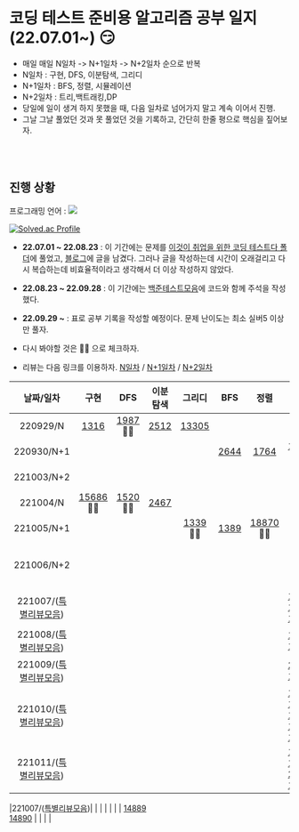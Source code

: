 # 코딩 테스트 준비용 알고리즘 공부 일지 (22.07.01~) :smirk:
- 매일 매일 N일차 -> N+1일차 -> N+2일차 순으로 반복
- N일차 : 구현, DFS, 이분탐색, 그리디
- N+1일차 : BFS, 정렬, 시뮬레이션
- N+2일차 : 트리,백트래킹,DP
- 당일에 일이 생겨 하지 못했을 때, 다음 일차로 넘어가지 말고 계속 이어서 진행.
- 그날 그날 풀었던 것과 못 풀었던 것을 기록하고, 간단히 한줄 평으로 핵심을 짚어보자.

<br></br>

## 진행 상황 

프로그래밍 언어 : <img src="https://img.shields.io/badge/python-3.8-blue">

[![Solved.ac Profile](http://mazassumnida.wtf/api/v2/generate_badge?boj=znlduqwl)](https://solved.ac/znlduqwl/)

- **22.07.01 ~ 22.08.23** : 이 기간에는 문제를 [이것이 취업을 위한 코딩 테스트다 폴더](https://github.com/yhyuntak/STUDY-for_coding_test/tree/main/%EC%9D%B4%EA%B2%83%EC%9D%B4%20%EC%B7%A8%EC%97%85%EC%9D%84%20%EC%9C%84%ED%95%9C%20%EC%BD%94%EB%94%A9%20%ED%85%8C%EC%8A%A4%ED%8A%B8%EB%8B%A4%20with%20%ED%8C%8C%EC%9D%B4%EC%8D%AC)에 풀었고, [블로그](https://yhyuntak.github.io/categories/%EC%BD%94%EB%94%A9%ED%85%8C%EC%8A%A4%ED%8A%B8)에 글을 남겼다. 그러나 글을 작성하는데 시간이 오래걸리고 다시 복습하는데 비효율적이라고 생각해서 더 이상 작성하지 않았다. 
- **22.08.23 ~ 22.09.28** : 이 기간에는 [백준테스트모음](https://github.com/yhyuntak/STUDY-for_coding_test/tree/main/%EB%B0%B1%EC%A4%80%ED%85%8C%EC%8A%A4%ED%8A%B8%EB%AA%A8%EC%9D%8C)에 코드와 함께 주석을 작성했다.
- **22.09.29 ~** : 표로 공부 기록을 작성할 예정이다. 문제 난이도는 최소 실버5 이상만 풀자.

- 다시 봐야할 것은 :ok_woman: 으로 체크하자.
- 리뷰는 다음 링크를 이용하자. [N일차](https://github.com/yhyuntak/STUDY-for_coding_test/tree/main/%EB%A6%AC%EB%B7%B0%EB%AA%A8%EC%9D%8C/N%EC%9D%BC%EC%B0%A8) / [N+1일차](https://github.com/yhyuntak/STUDY-for_coding_test/tree/main/%EB%A6%AC%EB%B7%B0%EB%AA%A8%EC%9D%8C/N%2B1%EC%9D%BC%EC%B0%A8) / [N+2일차](https://github.com/yhyuntak/STUDY-for_coding_test/tree/main/%EB%A6%AC%EB%B7%B0%EB%AA%A8%EC%9D%8C/N%2B2%EC%9D%BC%EC%B0%A8)

|날짜/일차|구현|DFS|이분탐색|그리디|BFS|정렬|시뮬|백트래킹|트리|DP|
|:--:|:--:|:--:|:--:|:--:|:--:|:--:|:--:|:--:|:--:|:--:|
|220929/N|[1316](https://www.acmicpc.net/problem/1316) |[1987](https://www.acmicpc.net/problem/1987):ok_woman: |[2512](https://www.acmicpc.net/problem/2512)|[13305](https://www.acmicpc.net/problem/13305)|||||||
|220930/N+1|   |   |   |   |  [2644](https://www.acmicpc.net/problem/1316) | [1764](https://www.acmicpc.net/problem/1764)  | [12100](https://www.acmicpc.net/problem/12100):ok_woman:   |   |   |   | 
|221003/N+2|   |   |   |   |   |   |   | [15649](https://www.acmicpc.net/problem/15649):ok_woman: | [1967](https://www.acmicpc.net/problem/1967):ok_woman:  |  [2579](https://www.acmicpc.net/problem/2579) [11726](https://www.acmicpc.net/problem/)  |
|221004/N|[15686](https://www.acmicpc.net/problem/15686):ok_woman: |[1520](https://www.acmicpc.net/problem/1520):ok_woman: |[2467](https://www.acmicpc.net/problem/2467)||||||||
|221005/N+1|   |   |   |   [1339](https://www.acmicpc.net/problem/1339):ok_woman:| [1389](https://www.acmicpc.net/problem/1389)  | [18870](https://www.acmicpc.net/problem/18870):ok_woman:   |   |   |   |  |
|221006/N+2|   |   |   |   |   |   |   | [15650](https://www.acmicpc.net/problem/15650) <br/> [14888](https://www.acmicpc.net/problem/14888) :ok_woman: :ok_woman: :ok_woman: | [1967](https://www.acmicpc.net/problem/1967):ok_woman:  |  [2579](https://www.acmicpc.net/problem/2579) [11726](https://www.acmicpc.net/problem/)  |
|221007/([특별리뷰모음](https://github.com/yhyuntak/STUDY-for_coding_test/tree/main/%EB%A6%AC%EB%B7%B0%EB%AA%A8%EC%9D%8C/%ED%8A%B9%EB%B3%84%EB%A6%AC%EB%B7%B0%EB%AA%A8%EC%9D%8C))|   |   |   |   |   |   |  [14889](https://www.acmicpc.net/problem/14889)  <br/> [14890](https://www.acmicpc.net/problem/14890)  <br/> [15683](https://www.acmicpc.net/problem/15683)   |  |  |   |
|221008/([특별리뷰모음](https://github.com/yhyuntak/STUDY-for_coding_test/tree/main/%EB%A6%AC%EB%B7%B0%EB%AA%A8%EC%9D%8C/%ED%8A%B9%EB%B3%84%EB%A6%AC%EB%B7%B0%EB%AA%A8%EC%9D%8C))|   |   |   |   |   |   |  [16235](https://www.acmicpc.net/problem/16235)  <br/> [15684](https://www.acmicpc.net/problem/15684)   |  |  |   |
|221009/([특별리뷰모음](https://github.com/yhyuntak/STUDY-for_coding_test/tree/main/%EB%A6%AC%EB%B7%B0%EB%AA%A8%EC%9D%8C/%ED%8A%B9%EB%B3%84%EB%A6%AC%EB%B7%B0%EB%AA%A8%EC%9D%8C))|   |   |   |   |   |   |  [20057](https://www.acmicpc.net/problem/20057)  <br/> [14890](https://www.acmicpc.net/problem/14890)   |  |  |   |
|221010/([특별리뷰모음](https://github.com/yhyuntak/STUDY-for_coding_test/tree/main/%EB%A6%AC%EB%B7%B0%EB%AA%A8%EC%9D%8C/%ED%8A%B9%EB%B3%84%EB%A6%AC%EB%B7%B0%EB%AA%A8%EC%9D%8C))|   |   |   |   |   |   |  [17143](https://www.acmicpc.net/problem/17143)  <br/> [17140](https://www.acmicpc.net/problem/17140)  <br/> [17142](https://www.acmicpc.net/problem/17142)  <br/> [17779](https://www.acmicpc.net/problem/17779) <br/> [17837](https://www.acmicpc.net/problem/17837)   |  |  |   |
|221011/([특별리뷰모음](https://github.com/yhyuntak/STUDY-for_coding_test/tree/main/%EB%A6%AC%EB%B7%B0%EB%AA%A8%EC%9D%8C/%ED%8A%B9%EB%B3%84%EB%A6%AC%EB%B7%B0%EB%AA%A8%EC%9D%8C))|   |   |   |   |   |   |  [17822](https://www.acmicpc.net/problem/17822)  <br/> [17825](https://www.acmicpc.net/problem/17825)  <br/> [20061](https://www.acmicpc.net/problem/17142)  <br/> [19236](https://www.acmicpc.net/problem/17779)  |  |  |   |

|221007/([특별리뷰모음](https://github.com/yhyuntak/STUDY-for_coding_test/tree/main/%EB%A6%AC%EB%B7%B0%EB%AA%A8%EC%9D%8C/%ED%8A%B9%EB%B3%84%EB%A6%AC%EB%B7%B0%EB%AA%A8%EC%9D%8C))|   |   |   |   |   |   |  [14889](https://www.acmicpc.net/problem/14889)  <br/> [14890](https://www.acmicpc.net/problem/14890)   |  |  |   |

